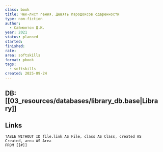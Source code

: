 ```yaml
---
class: book
title: Чек-лист гения. Девять пародоксов одаренности
type: non-fiction
author:
  - Саймонтон Д.К.
year: 2021
status: planned
started:
finished:
rate:
area: softskills
format: pbook
tags:
  - softskills
created: 2025-09-24
---
```

## DB: [[03_resources/databases/library_db.base|Library]]

## Links

```dataview
TABLE WITHOUT ID file.link AS File, class AS Class, created AS Created, area AS Area
FROM [[#]]
````